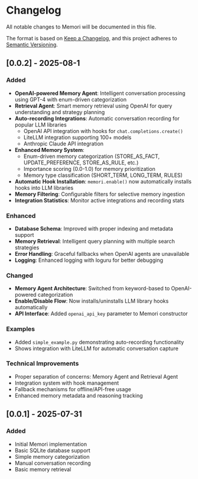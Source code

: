 # Changelog

All notable changes to Memori will be documented in this file.

The format is based on [Keep a Changelog](https://keepachangelog.com/en/1.0.0/),
and this project adheres to [Semantic Versioning](https://semver.org/spec/v2.0.0.html).

## [0.0.2] - 2025-08-1

### Added
- **OpenAI-powered Memory Agent**: Intelligent conversation processing using GPT-4 with enum-driven categorization
- **Retrieval Agent**: Smart memory retrieval using OpenAI for query understanding and strategy planning
- **Auto-recording Integrations**: Automatic conversation recording for popular LLM libraries
  - OpenAI API integration with hooks for `chat.completions.create()`
  - LiteLLM integration supporting 100+ models
  - Anthropic Claude API integration
- **Enhanced Memory System**: 
  - Enum-driven memory categorization (STORE_AS_FACT, UPDATE_PREFERENCE, STORE_AS_RULE, etc.)
  - Importance scoring (0.0-1.0) for memory prioritization
  - Memory type classification (SHORT_TERM, LONG_TERM, RULES)
- **Automatic Hook Installation**: `memori.enable()` now automatically installs hooks into LLM libraries
- **Memory Filtering**: Configurable filters for selective memory ingestion
- **Integration Statistics**: Monitor active integrations and recording stats

### Enhanced
- **Database Schema**: Improved with proper indexing and metadata support
- **Memory Retrieval**: Intelligent query planning with multiple search strategies
- **Error Handling**: Graceful fallbacks when OpenAI agents are unavailable
- **Logging**: Enhanced logging with loguru for better debugging

### Changed
- **Memory Agent Architecture**: Switched from keyword-based to OpenAI-powered categorization
- **Enable/Disable Flow**: Now installs/uninstalls LLM library hooks automatically
- **API Interface**: Added `openai_api_key` parameter to Memori constructor

### Examples
- Added `simple_example.py` demonstrating auto-recording functionality
- Shows integration with LiteLLM for automatic conversation capture

### Technical Improvements
- Proper separation of concerns: Memory Agent and Retrieval Agent
- Integration system with hook management
- Fallback mechanisms for offline/API-free usage
- Enhanced memory metadata and reasoning tracking

## [0.0.1] - 2025-07-31

### Added
- Initial Memori implementation
- Basic SQLite database support
- Simple memory categorization
- Manual conversation recording
- Basic memory retrieval
